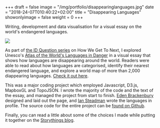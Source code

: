 +++
draft = false
image = "/img/portfolio/disappearinglanguages.jpg"
date = "2018-24-07T010:40:22+02:00"
title = "Disappearing Languages"
showonlyimage = false
weight = 0
+++

Writing, development and data visualisation for a visual essay on the world's endangered languages.

<!--more-->

![](/img/portfolio/disappearinglanguages.jpg)

As part of [the ID Question series](https://howwegettonext.com/the-id-question-6fb3b56052b5) on How We Get To Next, I explored Unesco's [Atlas of the World's Languages in Danger](http://www.unesco.org/languages-atlas/index.php) in a visual essay that shows how languages are disappearing around the world. Readers were able to read about how languages are categorised, identify their nearest endangered language, and explore a world map of more than 2,000 diappearing languages. [Check it out here](https://interactive.howwegettonext.com/endangeredlanguages/).

This was a major coding project which employed Javascript, D3.js, MapboxGL and TopoJSON. I wrote the majority of the code and the text of the essay, and managed the project from start to finish. [Eden Brackenbury](http://edenbrack.com/) designed and laid out the page, and [Ian Steadman](https://twitter.com/iansteadman) wrote the languages in profile. The source code for the entire project can be [found on Github](https://github.com/howwegettonext/endangeredlanguages).

Finally, you can read a little about some of the choices I made while putting it together on the [Storythings blog](https://storythings.com/how-we-made-our-disappearing-languages-data-visualization-d9f22e0580c).